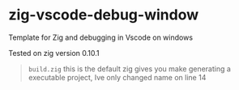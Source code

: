 # zig-vscode-debug-window

Template for Zig and debugging in Vscode on windows

Tested on zig version 0.10.1

> `build.zig`  this is the default zig gives you make generating a executable project, Ive only changed name on line 14

